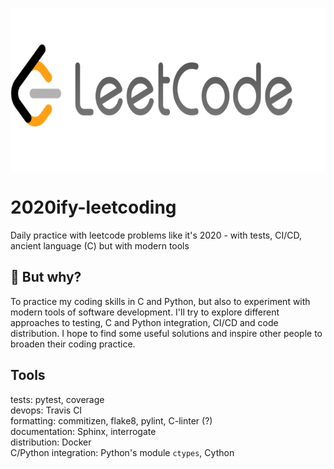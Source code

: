 <p align="center">
<img src="https://github.com/msztylko/2020ify-leetcoding/blob/master/docs/images/leetcode.png" data-canonical- width="700" height="263" align="center" />
</p>

# 2020ify-leetcoding
Daily practice with leetcode problems like it's 2020 - with tests, CI/CD, ancient language (C) but with modern tools


## 🤔 But why?

To practice my coding skills in C and Python, but also to experiment with modern tools of software development. I'll try to explore different approaches to testing, C and Python integration, CI/CD and code distribution. I hope to find some useful solutions and inspire other people to broaden their coding practice.

## Tools

tests: pytest, coverage  
devops: Travis CI  
formatting: commitizen, flake8, pylint, C-linter (?)  
documentation: Sphinx,  interrogate  
distribution: Docker  
C/Python integration: Python's module `ctypes`, Cython

